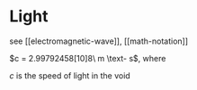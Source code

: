 # Light

see [[electromagnetic-wave]], [[math-notation]]

$c = 2.99792458[10]8\ m \text- s$, where

$c$ is the speed of light in the void
